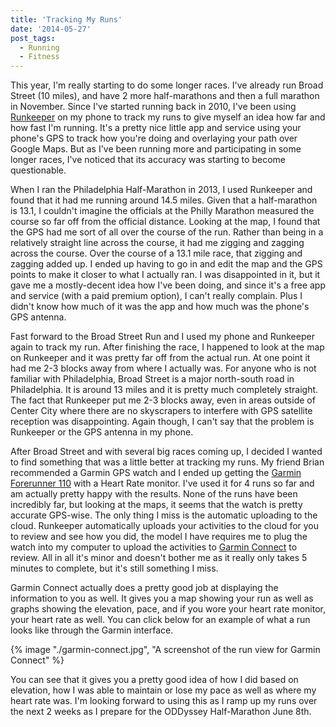 ```yaml
---
title: 'Tracking My Runs'
date: '2014-05-27'
post_tags:
  - Running
  - Fitness
---
```


This year, I'm really starting to do some longer races. I've already run Broad Street (10 miles), and have 2 more half-marathons and then a full marathon in November. Since I've started running back in 2010, I've been using <a href="http://www.runkeeper.com/" target="_blank" rel="noopener">Runkeeper</a> on my phone to track my runs to give myself an idea how far and how fast I'm running. It's a pretty nice little app and service using your phone's GPS to track how you're doing and overlaying your path over Google Maps. But as I've been running more and participating in some longer races, I've noticed that its accuracy was starting to become questionable.
<!-- excerpt -->

When I ran the Philadelphia Half-Marathon in 2013, I used Runkeeper and found that it had me running around 14.5 miles. Given that a half-marathon is 13.1, I couldn't imagine the officials at the Philly Marathon measured the course so far off from the official distance. Looking at the map, I found that the GPS had me sort of all over the course of the run. Rather than being in a relatively straight line across the course, it had me zigging and zagging across the course. Over the course of a 13.1 mile race, that zigging and zagging added up. I ended up having to go in and edit the map and the GPS points to make it closer to what I actually ran. I was disappointed in it, but it gave me a mostly-decent idea how I've been doing, and since it's a free app and service (with a paid premium option), I can't really complain. Plus I didn't know how much of it was the app and how much was the phone's GPS antenna.

Fast forward to the Broad Street Run and I used my phone and Runkeeper again to track my run. After finishing the race, I happened to look at the map on Runkeeper and it was pretty far off from the actual run. At one point it had me 2-3 blocks away from where I actually was. For anyone who is not familiar with Philadelphia, Broad Street is a major north-south road in Philadelphia. It is around 13 miles and it is pretty much completely straight. The fact that Runkeeper put me 2-3 blocks away, even in areas outside of Center City where there are no skyscrapers to interfere with GPS satellite reception was disappointing. Again though, I can't say that the problem is Runkeeper or the GPS antenna in my phone.

After Broad Street and with several big races coming up, I decided I wanted to find something that was a little better at tracking my runs. My friend Brian recommended a Garmin GPS watch and I ended up getting the <a href="http://www.amazon.com/Garmin-Forerunner-GPS-Enabled-Sport-Monitor/dp/B003J2V8AC" target="_blank" rel="noopener">Garmin Forerunner 110</a> with a Heart Rate monitor. I've used it for 4 runs so far and am actually pretty happy with the results. None of the runs have been incredibly far, but looking at the maps, it seems that the watch is pretty accurate GPS-wise. The only thing I miss is the automatic uploading to the cloud. Runkeeper automatically uploads your activities to the cloud for you to review and see how you did, the model I have requires me to plug the watch into my computer to upload the activities to <a href="http://www.garminconnect.com/" target="_blank" rel="noopener">Garmin Connect</a> to review. All in all it's minor and doesn't bother me as it really only takes 5 minutes to complete, but it's still something I miss.

Garmin Connect actually does a pretty good job at displaying the information to you as well. It gives you a map showing your run as well as graphs showing the elevation, pace, and if you wore your heart rate monitor, your heart rate as well. You can click below for an example of what a run looks like through the Garmin interface.

{% image "./garmin-connect.jpg", "A screenshot of the run view for Garmin Connect" %}

You can see that it gives you a pretty good idea of how I did based on elevation, how I was able to maintain or lose my pace as well as where my heart rate was. I'm looking forward to using this as I ramp up my runs over the next 2 weeks as I prepare for the ODDyssey Half-Marathon June 8th.
